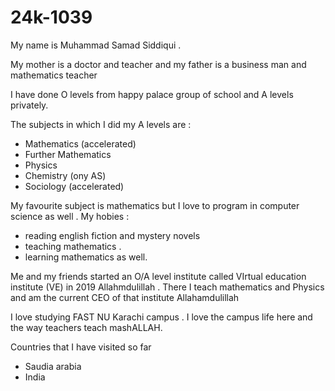 # 24k-1039
My name is Muhammad Samad Siddiqui .

My mother is a doctor and teacher and my father is a business man and mathematics teacher 

I have done O levels from happy palace group of school and A levels privately.

The subjects in which I did my A levels are :
- Mathematics (accelerated)
- Further Mathematics
- Physics
- Chemistry (ony AS)
- Sociology (accelerated)
 
My favourite subject is mathematics but I love to program in computer science as well . 
My hobies : 
- reading english fiction and mystery novels
-  teaching mathematics .
-  learning mathematics as well.

Me and my friends started an O/A level institute called VIrtual education institute (VE) in 2019 Allahmdulillah . There I teach mathematics and Physics and am the current CEO of that institute Allahamdulillah

I love studying FAST NU Karachi campus . I love the campus life here and the way teachers teach mashALLAH.

Countries that I have visited so far 
- Saudia arabia
- India

